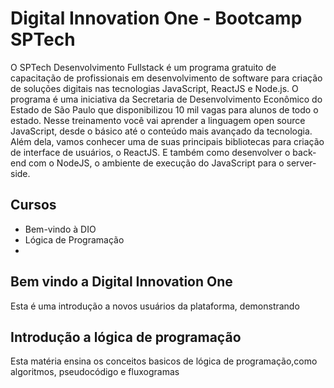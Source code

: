 # Digital Innovation One - Bootcamp SPTech

O SPTech Desenvolvimento Fullstack é um programa gratuito de capacitação de profissionais em desenvolvimento de software para criação de soluções digitais nas tecnologias JavaScript, ReactJS e Node.js. O programa é uma iniciativa da Secretaria de Desenvolvimento Econômico do Estado de São Paulo que disponibilizou 10 mil vagas para alunos de todo o estado. Nesse treinamento você vai aprender a linguagem open source JavaScript, desde o básico até o conteúdo mais avançado da tecnologia. Além dela, vamos conhecer uma de suas principais bibliotecas para criação de interface de usuários, o ReactJS. E também como desenvolver o back-end com o NodeJS, o ambiente de execução do JavaScript para o server-side.

## Cursos

- Bem-vindo à DIO
- Lógica de Programação
-

## Bem vindo a Digital Innovation One

Esta é uma introdução a novos usuários da plataforma, demonstrando

## Introdução a lógica de programação

Esta matéria ensina os conceitos basicos de lógica de programação,como algoritmos, pseudocódigo e fluxogramas

